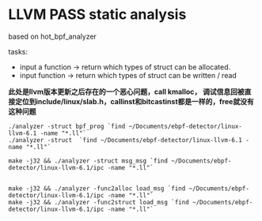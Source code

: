 # LLVM PASS static analysis

based on hot_bpf_analyzer

tasks:
- input a function -> return which types of struct can be allocated.
- input function -> return which types of struct can be written / read

**此处是llvm版本更新之后存在的一个恶心问题，call kmalloc， 调试信息回被直接定位到include/linux/slab.h，callinst和bitcastinst都是一样的，free就没有这种问题**


```
./analyzer -struct bpf_prog `find ~/Documents/ebpf-detector/linux-llvm-6.1 -name "*.ll"`
./analyzer -struct  `find ~/Documents/ebpf-detector/linux-llvm-6.1 -name "*.ll"`

make -j32 && ./analyzer -struct msg_msg `find ~/Documents/ebpf-detector/linux-llvm-6.1/ipc -name "*.ll"`


make -j32 && ./analyzer -func2alloc load_msg `find ~/Documents/ebpf-detector/linux-llvm-6.1/ipc -name "*.ll"`
make -j32 && ./analyzer -func2struct load_msg `find ~/Documents/ebpf-detector/linux-llvm-6.1/ipc -name "*.ll"`
```
